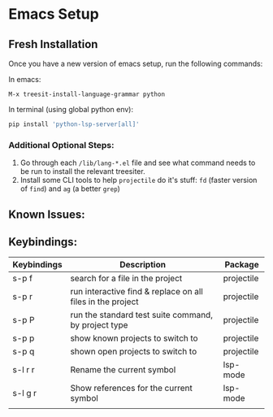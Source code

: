 # Emacs Setup


## Fresh Installation

Once you have a new version of emacs setup, run the following commands:

In emacs:

```elisp
M-x treesit-install-language-grammar python
```

In terminal (using global python env):

```bash
pip install 'python-lsp-server[all]'
```

### Additional Optional Steps:

1. Go through each `/lib/lang-*.el` file and see what command needs to be run to install the relevant treesiter.
2. Install some CLI tools to help `projectile` do it's stuff: `fd` (faster version of `find`) and `ag` (a better `grep`)

## Known Issues:

## Keybindings:


| Keybindings | Description                                                | Package    |
|-------------|------------------------------------------------------------|------------|
| s-p f       | search for a file in the project                           | projectile |
| s-p r       | run interactive find & replace on all files in the project | projectile |
| s-p P       | run the standard test suite command, by project type       | projectile |
| s-p p       | show known projects to switch to                           | projectile |
| s-p q       | shown open projects to switch to                           | projectile |
| s-l r r     | Rename the current symbol                                  | lsp-mode   |
| s-l g r     | Show references for the current symbol                     | lsp-mode   |
|             |                                                            |            |


